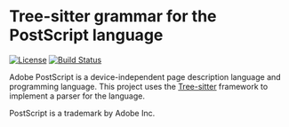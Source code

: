# Tree-sitter grammar for the PostScript language

[![License](https://img.shields.io/github/license/smoeding/tree-sitter-postscript.svg)](https://raw.githubusercontent.com/smoeding/tree-sitter-postscript/master/LICENSE)
[![Build Status](https://github.com/smoeding/tree-sitter-postscript/actions/workflows/ci.yaml/badge.svg)](https://github.com/smoeding/tree-sitter-postscript/actions/workflows/ci.yaml)

Adobe PostScript is a device-independent page description language and programming language. This project uses the [Tree-sitter](https://tree-sitter.github.io/) framework to implement a parser for the language.


PostScript is a trademark by Adobe Inc.
